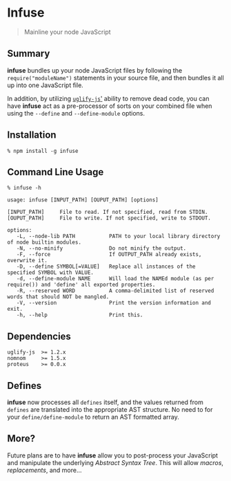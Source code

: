 Infuse
======

> Mainline your node JavaScript


Summary
-------

**infuse** bundles up your node JavaScript files by following the `require("moduleName")` statements in your source file, and then bundles it all up into one JavaScript file.

In addition, by utilizing [`uglify-js`'](https://github.com/mishoo/UglifyJS) ability to remove dead code, you can have **infuse** act as a pre-processor of sorts on your combined file when using the `--define` and `--define-module` options.


Installation
------------

    % npm install -g infuse
    

Command Line Usage
------------------

    % infuse -h
    
    usage: infuse [INPUT_PATH] [OUPUT_PATH] [options]

    [INPUT_PATH]     File to read. If not specified, read from STDIN.
    [OUPUT_PATH]     File to write. If not specified, write to STDOUT.

    options:
       -L, --node-lib PATH           PATH to your local library directory of node builtin modules.
       -N, --no-minify               Do not minify the output.
       -F, --force                   If OUTPUT_PATH already exists, overwrite it.
       -D, --define SYMBOL[=VALUE]   Replace all instances of the specified SYMBOL with VALUE.
       -d, --define-module NAME      Will load the NAMEd module (as per require()) and 'define' all exported properties.
       -R, --reserved WORD           A comma-delimited list of reserved words that should NOT be mangled.
       -V, --version                 Print the version information and exit.
       -h, --help                    Print this.


Dependencies
------------

    uglify-js  >= 1.2.x
    nomnom     >= 1.5.x
    proteus    >= 0.0.x


Defines
-------

**infuse** now processes all `defines` itself, and the values returned from `defines` are translated into the appropriate AST structure. No need to for your `define/define-module` to return an AST formatted array.

More?
-----

Future plans are to have **infuse** allow you to post-process your JavaScript and manipulate the underlying _Abstract Syntax Tree_. This will allow _macros_, _replacements_, and more...
